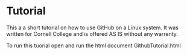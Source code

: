 # Tutorial
This a a short tutorial on how to use GitHub on a Linux system. It was written for Cornell College and is offered AS IS without any warrenty. 

To run this tuorial open and run the html document GithubTutorial.html
